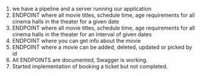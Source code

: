 1. we have a pipeline and a server running our application
2. ENDPOINT where all movie titles, schedule time, age requirements for
all cinema halls in the theater for a given date
3. ENDPOINT where all movie titles, schedule time, age requirements for
   all cinema halls in the theater for an interval of given dates
4. ENDPOINT where you can get info about the movie
5. ENDPOINT where a movie can be added, deleted, updated or picked by id
6. All ENDPOINTS are documented, Swagger is working.
7. Started implementation of booking a ticket but not completed.
